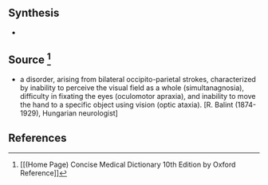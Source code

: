 ## Synthesis
- 
## Source [^1]
- a disorder, arising from bilateral occipito-parietal strokes, characterized by inability to perceive the visual field as a whole (simultanagnosia), difficulty in fixating the eyes (oculomotor apraxia), and inability to move the hand to a specific object using vision (optic ataxia). \[R. Balint (1874-1929), Hungarian neurologist]
## References

[^1]: [[(Home Page) Concise Medical Dictionary 10th Edition by Oxford Reference]]